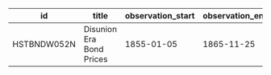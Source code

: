 | id          | title                    | observation_start   | observation_end   |
|-------------|--------------------------|---------------------|-------------------|
| HSTBNDW052N | Disunion Era Bond Prices | 1855-01-05          | 1865-11-25        |